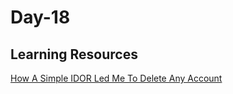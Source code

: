 <h1>Day-18</h1>

<h2>Learning Resources </h2>

[How A Simple IDOR Led Me To Delete Any Account](https://payatu.com/blog/idor-to-account-deletion/)


